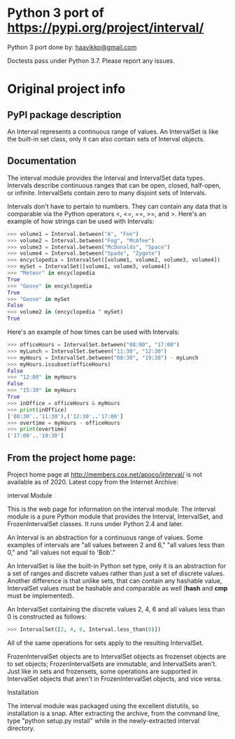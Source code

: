 # Python 3 port of https://pypi.org/project/interval/


Python 3 port done by: haavikko@gmail.com

Doctests pass under Python 3.7. Please report any issues.


# Original project info


## PyPI package description

An Interval represents a continuous range of values. An IntervalSet is like the built-in set class, only it can also contain sets of Interval objects.

## Documentation

The interval module provides the Interval and IntervalSet data types.   
Intervals describe continuous ranges that can be open, closed, half-open,
or infinite.  IntervalSets contain zero to many disjoint sets of 
Intervals.

Intervals don't have to pertain to numbers.  They can contain any data 
that is comparable via the Python operators <, <=, ==, >=, and >.  Here's 
an example of how strings can be used with Intervals:

```python
>>> volume1 = Interval.between("A", "Foe")
>>> volume2 = Interval.between("Fog", "McAfee")
>>> volume3 = Interval.between("McDonalds", "Space")
>>> volume4 = Interval.between("Spade", "Zygote")
>>> encyclopedia = IntervalSet([volume1, volume2, volume3, volume4])
>>> mySet = IntervalSet([volume1, volume3, volume4])
>>> "Meteor" in encyclopedia
True
>>> "Goose" in encyclopedia
True
>>> "Goose" in mySet
False
>>> volume2 in (encyclopedia ^ mySet)
True
```

Here's an example of how times can be used with Intervals:

```python
>>> officeHours = IntervalSet.between("08:00", "17:00")
>>> myLunch = IntervalSet.between("11:30", "12:30")
>>> myHours = IntervalSet.between("08:30", "19:30") - myLunch
>>> myHours.issubset(officeHours)
False
>>> "12:00" in myHours
False
>>> "15:30" in myHours
True
>>> inOffice = officeHours & myHours
>>> print(inOffice)
['08:30'..'11:30'),('12:30'..'17:00']
>>> overtime = myHours - officeHours
>>> print(overtime)
('17:00'..'19:30']
```


## From the project home page:

Project home page at http://members.cox.net/apoco/interval/ is not available as of 2020. Latest copy from the Internet Archive:

interval Module

This is the web page for information on the interval module. The interval module is a pure Python module that provides the Interval, IntervalSet, and FrozenIntervalSet classes. It runs under Python 2.4 and later.

An Interval is an abstraction for a continuous range of values. Some examples of intervals are "all values between 2 and 6," "all values less than 0," and "all values not equal to 'Bob'."

An IntervalSet is like the built-in Python set type, only it is an abstraction for a set of ranges and discrete values rather than just a set of discrete values. Another difference is that unlike sets, that can contain any hashable value, IntervalSet values must be hashable and comparable as well (__hash__ and __cmp__ must be implemented).

An IntervalSet containing the discrete values 2, 4, 6 and all values less than 0 is constructed as follows:

```python
>>> IntervalSet([2, 4, 6, Interval.less_than(0)])
```

All of the same operations for sets apply to the resulting IntervalSet.

FrozenIntervalSet objects are to IntervalSet objects as frozenset objects are to set objects; FrozenIntervalSets are immutable, and IntervalSets aren't. Just like in sets and frozensets, some operations are supported in IntervalSet objects that aren't in FrozenIntervalSet objects, and vice versa.

Installation

The interval module was packaged using the excellent distutils, so installation is a snap. After extracting the archive, from the command line, type "python setup.py install" while in the newly-extracted interval directory.


